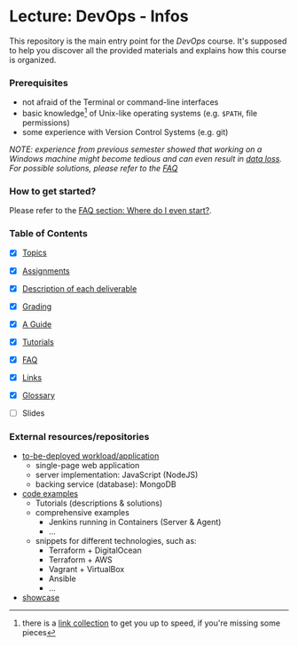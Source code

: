 Lecture: DevOps - Infos
=======================


This repository is the main entry point for the *DevOps* course. It's supposed to help
you discover all the provided materials and explains how this course is organized.


### Prerequisites

* not afraid of the Terminal or command-line interfaces
* basic knowledge[^1] of Unix-like operating systems (e.g. `$PATH`, file permissions)
* some experience with Version Control Systems (e.g. git)

*NOTE: experience from previous semester showed that working on a Windows machine might become tedious
and can even result in [data loss](https://github.com/lucendio/lecture-devops-app#lecture-devops---application).
For possible solutions, please refer to the [FAQ](./faq.md#3-my-workstation-runs-microsoft-windows-where-do-i-get-a-unix-like-context-from-to-work-in)*

[^1]: there is a [link collection](./links.md#basic-knowledge) to get you up to speed, if you're missing some pieces


### How to get started?

Please refer to the [FAQ section: Where do I even start?](./faq.md#1-where-do-i-even-start).


### Table of Contents

* [X] [Topics](./topics.md)
* [X] [Assignments](./assignments)
* [X] [Description of each deliverable](./assignments/deliverables) 
* [X] [Grading](./grading.md)
* [X] [A Guide](./guide)
* [X] [Tutorials](https://github.com/lucendio/lecture-devops-code/tree/master/tutorials)
* [X] [FAQ](./faq.md)
* [X] [Links](./links.md)
* [X] [Glossary](./glossary.md)
* [ ] Slides


### External resources/repositories

* [to-be-deployed workload/application](https://github.com/lucendio/lecture-devops-app)
    * single-page web application
    * server implementation: JavaScript (NodeJS)
    * backing service (database): MongoDB
* [code examples](https://github.com/lucendio/lecture-devops-code)
    * Tutorials (descriptions & solutions)
    * comprehensive examples
      * Jenkins running in Containers (Server & Agent)
      * ...
    * snippets for different technologies, such as:
      * Terraform + DigitalOcean
      * Terraform + AWS
      * Vagrant + VirtualBox
      * Ansible
      * ...
* [showcase](https://gitlab.beuth-hochschule.de/gjahn/mmi-devops-showcase)

